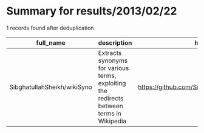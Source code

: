 
# Summary for results/2013/02/22
    
1 records found after deduplication

| full_name | description | html_url | matched_list | matched_count | pushed_at | size | stargazers_count | language | forks_count |
|-----------------------------|------------------------------------------------------------------------------------------|------------------------------------------------|----------------|-----------------|---------------------------|--------|--------------------|------------|---------------|
| SibghatullahSheikh/wikiSyno | Extracts synonyms for various terms, exploiting the redirects between terms in Wikipedia | https://github.com/SibghatullahSheikh/wikiSyno | ['exploit'] | 1 | 2013-02-22 18:24:53+00:00 | 2232 | 0 | PHP | 2 |

